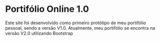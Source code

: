 # Portifólio Online 1.0

Este site foi desenvolvido como primeiro protótipo de meu portifólio pessoal, sendo a versão V1.0.
Atualmente, meu portifólio se encontra na versão V2.0 utilizando Bootstrap

